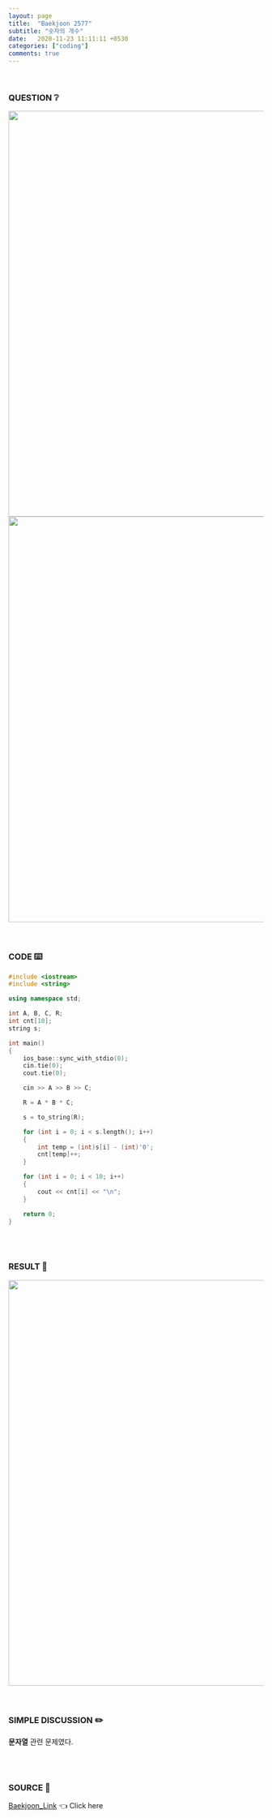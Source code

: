 ```yaml
---
layout: page
title:  "Baekjoon 2577"
subtitle: "숫자의 개수"
date:   2020-11-23 11:11:11 +0530
categories: ["coding"]
comments: true
---
```


<br>

### QUESTION ❔

<img src="{{ '/assets/baekjoon/2577.jpg' }}" style="width: 800px; height: auto; margin-left: auto; margin-right: auto; display: block;">
<img src="{{ '/assets/baekjoon/2577a.jpg' }}" style="width: 800px; height: auto; margin-left: auto; margin-right: auto; display: block;">  

<br>
<br>

### CODE ⌨️

```c++
#include <iostream>
#include <string>

using namespace std;

int A, B, C, R;
int cnt[10];
string s;

int main()
{
	ios_base::sync_with_stdio(0);
	cin.tie(0);
	cout.tie(0);

	cin >> A >> B >> C;

	R = A * B * C;

	s = to_string(R);

	for (int i = 0; i < s.length(); i++)
	{
		int temp = (int)s[i] - (int)'0';
		cnt[temp]++;
	}

	for (int i = 0; i < 10; i++)
	{
		cout << cnt[i] << "\n";
	}

	return 0;
}
```  

<br>
<br>

### RESULT 💛

<img src="{{ '/assets/baekjoon/2577r.jpg' }}" style="width: 800px; height: auto; margin-left: auto; margin-right: auto; display: block;">  

<br>
<br>

### SIMPLE DISCUSSION ✏️

**문자열** 관련 문제였다.  

<br>
<br>

### SOURCE 💎

[Baekjoon_Link][link] 👈 Click here  

<br>
<br>
<br>

<script src="https://utteranc.es/client.js"
        repo="DCherish/DCherish.github.io"
        issue-term="pathname"
        theme="boxy-light"
        crossorigin="anonymous"
        async>
</script>

[link]: https://www.acmicpc.net/problem/2577